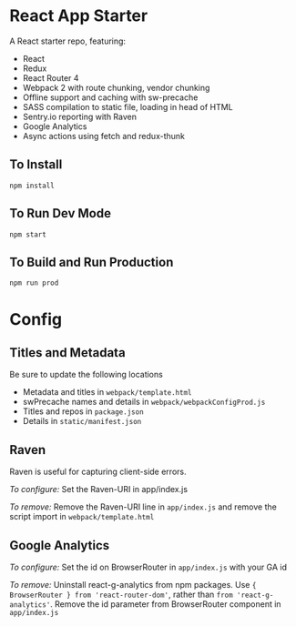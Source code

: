 # React App Starter

A React starter repo, featuring:

- React
- Redux
- React Router 4
- Webpack 2 with route chunking, vendor chunking
- Offline support and caching with sw-precache
- SASS compilation to static file, loading in head of HTML
- Sentry.io reporting with Raven
- Google Analytics
- Async actions using fetch and redux-thunk

## To Install

```
npm install
```

## To Run Dev Mode

```
npm start
```

## To Build and Run Production 

```
npm run prod
```



# Config

## Titles and Metadata
Be sure to update the following locations

- Metadata and titles in `webpack/template.html`
- swPrecache names and details in `webpack/webpackConfigProd.js`
- Titles and repos in `package.json`
- Details in `static/manifest.json`


## Raven

Raven is useful for capturing client-side errors.

*To configure:* Set the Raven-URI in app/index.js

*To remove:* Remove the Raven-URI line in `app/index.js` and remove the script import in `webpack/template.html`

## Google Analytics

*To configure:* Set the id on BrowserRouter in `app/index.js` with your GA id

*To remove:* Uninstall react-g-analytics from npm packages. Use `{ BrowserRouter } from 'react-router-dom'`, rather than `from 'react-g-analytics'`. Remove the id parameter from BrowserRouter component in `app/index.js`
